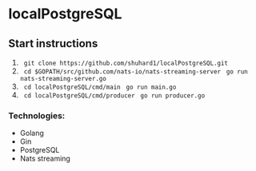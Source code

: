 # localPostgreSQL

## Start instructions

1.
   ``` git clone https://github.com/shuhard1/localPostgreSQL.git```
2. 
   ``` cd $GOPATH/src/github.com/nats-io/nats-streaming-server```
   ``` go run nats-streaming-server.go```
3.
   ``` cd localPostgreSQL/cmd/main```
   ``` go run main.go```
4. 
   ``` cd localPostgreSQL/cmd/producer```
   ``` go run producer.go```

### Technologies:
- Golang
- Gin
- PostgreSQL
- Nats streaming
